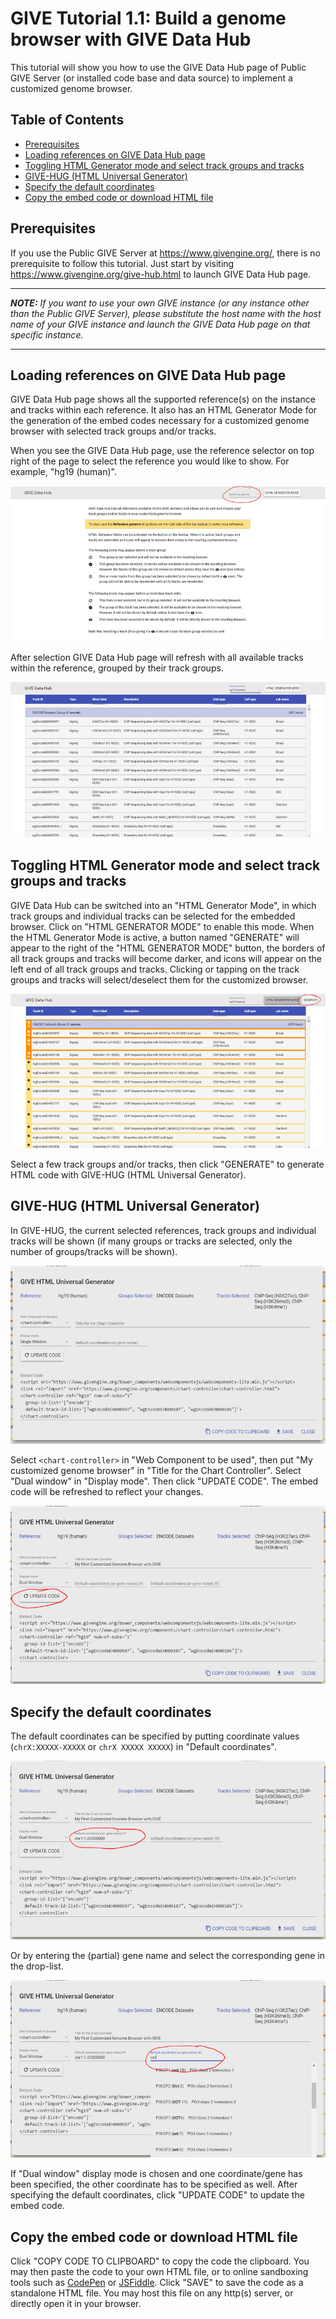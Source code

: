 # GIVE Tutorial 1.1: Build a genome browser with GIVE Data Hub

This tutorial will show you how to use the GIVE Data Hub page of Public GIVE Server (or installed code base and data source) to implement a customized genome browser.

## Table of Contents

*   [Prerequisites](#prerequisites)
*   [Loading references on GIVE Data Hub page](#loading-references-on-give-hub-page)
*   [Toggling HTML Generator mode and select track groups and tracks](#toggling-html-generator-mode-and-select-track-groups-and-tracks)
*   [GIVE-HUG (HTML Universal Generator)](#give-hug-html-universal-generator)
*   [Specify the default coordinates](#specify-the-default-coordinates)
*   [Copy the embed code or download HTML file](#copy-the-embed-code-or-download-html-file)

## Prerequisites

If you use the Public GIVE Server at <https://www.givengine.org/>, there is no prerequisite to follow this tutorial. Just start by visiting <https://www.givengine.org/give-hub.html> to launch GIVE Data Hub page.

***
*__NOTE:__ If you want to use your own GIVE instance (or any instance other than the Public GIVE Server), please substitute the host name with the host name of your GIVE instance and launch the GIVE Data Hub page on that specific instance.*
***

## Loading references on GIVE Data Hub page

GIVE Data Hub page shows all the supported reference(s) on the instance and tracks within each reference. It also has an HTML Generator Mode for the generation of the embed codes necessary for a customized genome browser with selected track groups and/or tracks.

When you see the GIVE Data Hub page, use the reference selector on top right of the page to select the reference you would like to show. For example, "hg19 (human)".

![GIVE Data Hub](1.1-extraFiles/1-GIVE-Hub.jpg)

After selection GIVE Data Hub page will refresh with all available tracks within the reference, grouped by their track groups.

![GIVE Data Hub with track list](1.1-extraFiles/2-GIVE-Hub-with-tracks.jpg)

## Toggling HTML Generator mode and select track groups and tracks

GIVE Data Hub can be switched into an "HTML Generator Mode", in which track groups and individual tracks can be selected for the embedded browser. Click on "HTML GENERATOR MODE" to enable this mode.
When the HTML Generator Mode is active, a button named "GENERATE" will appear to the right of the "HTML GENERATOR MODE" button, the borders of all track groups and tracks will become darker, and icons will appear on the left end of all track groups and tracks. Clicking or tapping on the track groups and tracks will select/deselect them for the customized browser.

![GIVE Data Hub with HTML Generator Mode on](1.1-extraFiles/3-GIVE-Hub-html-generator-mode.jpg)

Select a few track groups and/or tracks, then click "GENERATE" to generate HTML code with GIVE-HUG (HTML Universal Generator).

## GIVE-HUG (HTML Universal Generator)

In GIVE-HUG, the current selected references, track groups and individual tracks will be shown (if many groups or tracks are selected, only the number of groups/tracks will be shown).

![GIVE Code Generator](1.1-extraFiles/4-GIVE-Code-Generator.jpg)

Select `<chart-controller>` in "Web Component to be used", then put "My customized genome browser" in "Title for the Chart Controller".
Select "Dual window" in "Display mode". Then click "UPDATE CODE". The embed code will be refreshed to reflect your changes.

![GIVE Code Generator with Dual Window](1.1-extraFiles/5-GIVE-Code-Generator-Dual-Window.jpg)

## Specify the default coordinates

The default coordinates can be specified by putting coordinate values (`chrX:XXXXX-XXXXX` or `chrX XXXXX XXXXX`) in "Default coordinates".

![GIVE Code Generator with Customized Coordinate](1.1-extraFiles/6-GIVE-Code-Generator-Coordinate.jpg)

Or by entering the (partial) gene name and select the corresponding gene in the drop-list.

![GIVE Code Generator select gene](1.1-extraFiles/7-GIVE-Code-Generator-Gene.jpg)

If "Dual window" display mode is chosen and one coordinate/gene has been specified, the other coordinate has to be specified as well. After specifying the default coordinates, click "UPDATE CODE" to update the embed code.

## Copy the embed code or download HTML file

Click "COPY CODE TO CLIPBOARD" to copy the code the clipboard. You may then paste the code to your own HTML file, or to online sandboxing tools such as [CodePen](https://codepen.io/pen/) or [JSFiddle](https://jsfiddle.net/).
Click "SAVE" to save the code as a standalone HTML file. You may host this file on any http(s) server, or directly open it in your browser.
